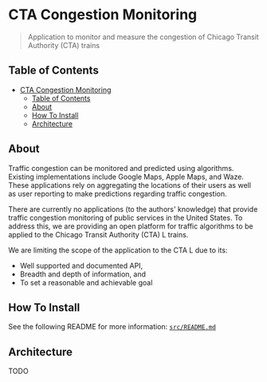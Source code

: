 # CTA Congestion Monitoring

> Application to monitor and measure the congestion of Chicago Transit Authority
> (CTA) trains

## Table of Contents

- [CTA Congestion Monitoring](#cta-congestion-monitoring)
  - [Table of Contents](#table-of-contents)
  - [About](#about)
  - [How To Install](#how-to-install)
  - [Architecture](#architecture)

## About

Traffic congestion can be monitored and predicted using algorithms. Existing
implementations include Google Maps, Apple Maps, and Waze. These applications
rely on aggregating the locations of their users as well as user reporting to
make predictions regarding traffic congestion.

There are currently no applications (to the authors' knowledge) that provide
traffic congestion monitoring of public services in the United States. To
address this, we are providing an open platform for traffic algorithms to be
applied to the Chicago Transit Authority (CTA) L trains.

We are limiting the scope of the application to the CTA L due to its:

- Well supported and documented API,
- Breadth and depth of information, and
- To set a reasonable and achievable goal

## How To Install

See the following README for more information: [`src/README.md`](src/README.md)

## Architecture

TODO
